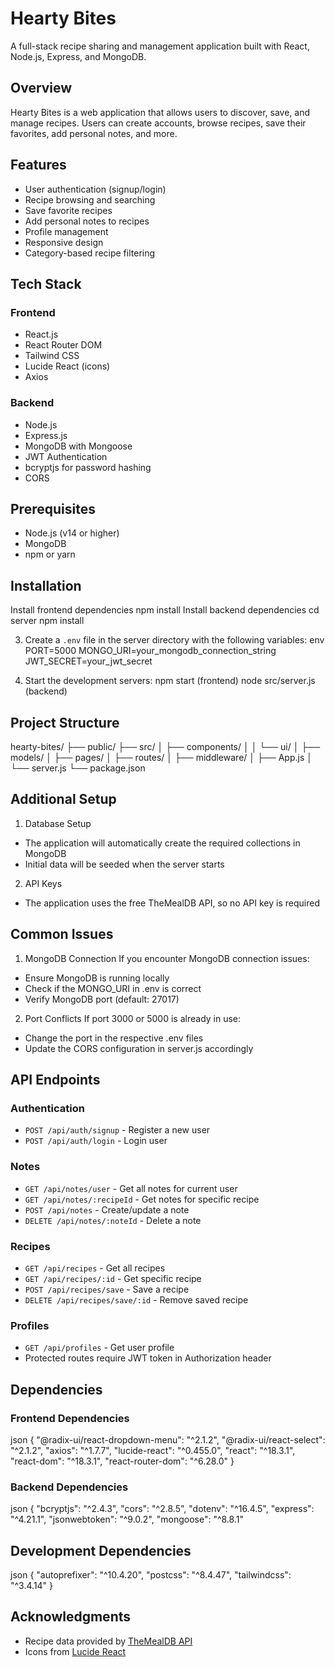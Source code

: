 # Hearty Bites

A full-stack recipe sharing and management application built with React, Node.js, Express, and MongoDB.

## Overview

Hearty Bites is a web application that allows users to discover, save, and manage recipes. Users can create accounts, browse recipes, save their favorites, add personal notes, and more.

## Features

- User authentication (signup/login)
- Recipe browsing and searching
- Save favorite recipes
- Add personal notes to recipes
- Profile management
- Responsive design
- Category-based recipe filtering

## Tech Stack

### Frontend
- React.js
- React Router DOM
- Tailwind CSS
- Lucide React (icons)
- Axios

### Backend
- Node.js
- Express.js
- MongoDB with Mongoose
- JWT Authentication
- bcryptjs for password hashing
- CORS

## Prerequisites

- Node.js (v14 or higher)
- MongoDB
- npm or yarn

## Installation

Install frontend dependencies
npm install
Install backend dependencies
cd server
npm install

3. Create a `.env` file in the server directory with the following variables:
env
PORT=5000
MONGO_URI=your_mongodb_connection_string
JWT_SECRET=your_jwt_secret


4. Start the development servers:
npm start (frontend)
node src/server.js (backend)

## Project Structure
hearty-bites/
├── public/
├── src/
│ ├── components/
│ │ └── ui/
│ ├── models/
│ ├── pages/
│ ├── routes/
│ ├── middleware/
│ ├── App.js
│ └── server.js
└── package.json

## Additional Setup

1. Database Setup
- The application will automatically create the required collections in MongoDB
- Initial data will be seeded when the server starts

2. API Keys
- The application uses the free TheMealDB API, so no API key is required

## Common Issues

1. MongoDB Connection
If you encounter MongoDB connection issues:
- Ensure MongoDB is running locally
- Check if the MONGO_URI in .env is correct
- Verify MongoDB port (default: 27017)

2. Port Conflicts
If port 3000 or 5000 is already in use:
- Change the port in the respective .env files
- Update the CORS configuration in server.js accordingly


## API Endpoints

### Authentication
- `POST /api/auth/signup` - Register a new user
- `POST /api/auth/login` - Login user

### Notes
- `GET /api/notes/user` - Get all notes for current user
- `GET /api/notes/:recipeId` - Get notes for specific recipe
- `POST /api/notes` - Create/update a note
- `DELETE /api/notes/:noteId` - Delete a note

### Recipes
- `GET /api/recipes` - Get all recipes
- `GET /api/recipes/:id` - Get specific recipe
- `POST /api/recipes/save` - Save a recipe
- `DELETE /api/recipes/save/:id` - Remove saved recipe

### Profiles
- `GET /api/profiles` - Get user profile
- Protected routes require JWT token in Authorization header

## Dependencies

### Frontend Dependencies
json
{
"@radix-ui/react-dropdown-menu": "^2.1.2",
"@radix-ui/react-select": "^2.1.2",
"axios": "^1.7.7",
"lucide-react": "^0.455.0",
"react": "^18.3.1",
"react-dom": "^18.3.1",
"react-router-dom": "^6.28.0"
}


### Backend Dependencies
json
{
"bcryptjs": "^2.4.3",
"cors": "^2.8.5",
"dotenv": "^16.4.5",
"express": "^4.21.1",
"jsonwebtoken": "^9.0.2",
"mongoose": "^8.8.1"


## Development Dependencies
json
{
"autoprefixer": "^10.4.20",
"postcss": "^8.4.47",
"tailwindcss": "^3.4.14"
}

## Acknowledgments

- Recipe data provided by [TheMealDB API](https://www.themealdb.com/api.php)
- Icons from [Lucide React](https://lucide.dev/)